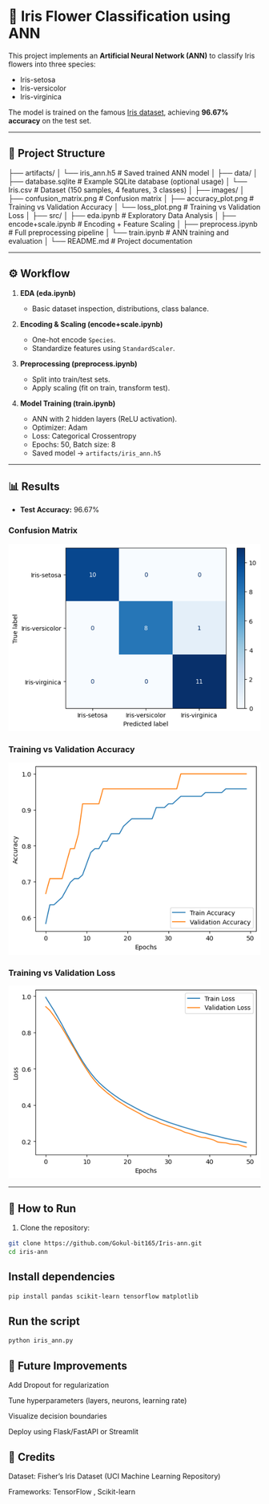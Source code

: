 # 🌸 Iris Flower Classification using ANN

This project implements an **Artificial Neural Network (ANN)** to classify Iris flowers into three species:
- Iris-setosa
- Iris-versicolor
- Iris-virginica  

The model is trained on the famous [Iris dataset](https://archive.ics.uci.edu/ml/datasets/iris), achieving **96.67% accuracy** on the test set.

---

## 📂 Project Structure
├── artifacts/
│   └── iris_ann.h5              # Saved trained ANN model
│
├── data/
│   ├── database.sqlite           # Example SQLite database (optional usage)
│   └── Iris.csv                  # Dataset (150 samples, 4 features, 3 classes)
│
├── images/
│   ├── confusion_matrix.png      # Confusion matrix
│   ├── accuracy_plot.png         # Training vs Validation Accuracy
│   └── loss_plot.png             # Training vs Validation Loss
│
├── src/
│   ├── eda.ipynb                 # Exploratory Data Analysis
│   ├── encode+scale.ipynb        # Encoding + Feature Scaling
│   ├── preprocess.ipynb          # Full preprocessing pipeline
│   └── train.ipynb               # ANN training and evaluation
│
└── README.md                     # Project documentation

---

## ⚙️ Workflow
1. **EDA (eda.ipynb)**  
   - Basic dataset inspection, distributions, class balance.  

2. **Encoding & Scaling (encode+scale.ipynb)**  
   - One-hot encode `Species`.  
   - Standardize features using `StandardScaler`.  

3. **Preprocessing (preprocess.ipynb)**  
   - Split into train/test sets.  
   - Apply scaling (fit on train, transform test).  

4. **Model Training (train.ipynb)**  
   - ANN with 2 hidden layers (ReLU activation).  
   - Optimizer: Adam  
   - Loss: Categorical Crossentropy  
   - Epochs: 50, Batch size: 8  
   - Saved model → `artifacts/iris_ann.h5`  

---

## 📊 Results
- **Test Accuracy:** 96.67%  

### Confusion Matrix
![Confusion Matrix](images/confusion_matrix.png)

### Training vs Validation Accuracy
![Accuracy Plot](images/validation_acc_vs_train_acc.png)

### Training vs Validation Loss
![Loss Plot](images/loss.png)

---

## 🚀 How to Run
1. Clone the repository:
```bash
git clone https://github.com/Gokul-bit165/Iris-ann.git
cd iris-ann
```

## Install dependencies
```bash
pip install pandas scikit-learn tensorflow matplotlib
```
## Run the script
```bash
python iris_ann.py

```
## 📌 Future Improvements

Add Dropout for regularization

Tune hyperparameters (layers, neurons, learning rate)

Visualize decision boundaries

Deploy using Flask/FastAPI or Streamlit

## 🙌 Credits

Dataset: Fisher’s Iris Dataset (UCI Machine Learning Repository)

Frameworks: TensorFlow
, Scikit-learn